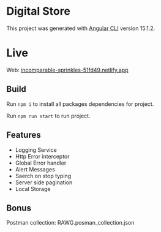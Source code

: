 # Digital Store

This project was generated with [Angular CLI](https://github.com/angular/angular-cli) version 15.1.2.

# Live 

Web: [incomparable-sprinkles-51fd49.netlify.app](https://incomparable-sprinkles-51fd49.netlify.app/)


## Build

Run `npm i` to install all packages dependencies for project.

Run `npm run start` to run project.

## Features

- Logging Service
- Http Error interceptor
- Global Error handler
- Alert Messages
- Saerch on stop typing
- Server side pagination
- Local Storage


## Bonus
Postman collection: RAWG.posman_collection.json


